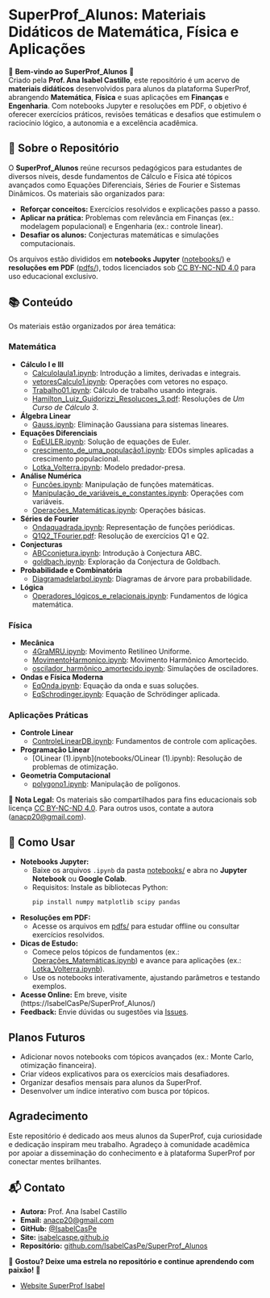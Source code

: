 # SuperProf_Alunos: Materiais Didáticos de Matemática, Física e Aplicações

🌟 **Bem-vindo ao SuperProf_Alunos** 🌟  
Criado pela **Prof. Ana Isabel Castillo**, este repositório é um acervo de **materiais didáticos** desenvolvidos para alunos da plataforma SuperProf, abrangendo **Matemática**, **Física** e suas aplicações em **Finanças** e **Engenharia**. Com notebooks Jupyter e resoluções em PDF, o objetivo é oferecer exercícios práticos, revisões temáticas e desafios que estimulem o raciocínio lógico, a autonomia e a excelência acadêmica.

## 🎯 Sobre o Repositório
O **SuperProf_Alunos** reúne recursos pedagógicos para estudantes de diversos níveis, desde fundamentos de Cálculo e Física até tópicos avançados como Equações Diferenciais, Séries de Fourier e Sistemas Dinâmicos. Os materiais são organizados para:
- **Reforçar conceitos:** Exercícios resolvidos e explicações passo a passo.
- **Aplicar na prática:** Problemas com relevância em Finanças (ex.: modelagem populacional) e Engenharia (ex.: controle linear).
- **Desafiar os alunos:** Conjecturas matemáticas e simulações computacionais.

Os arquivos estão divididos em **notebooks Jupyter** ([notebooks/](notebooks/)) e **resoluções em PDF** ([pdfs/](pdfs/)), todos licenciados sob [CC BY-NC-ND 4.0](https://creativecommons.org/licenses/by-nc-nd/4.0/) para uso educacional exclusivo.

## 📚 Conteúdo
Os materiais estão organizados por área temática:

### Matemática
- **Cálculo I e III**
  - [CalculoIaula1.ipynb](CalculoIaula1.ipynb): Introdução a limites, derivadas e integrais.
  - [vetoresCalculo1.ipynb](vetoresCalculo1.ipynb): Operações com vetores no espaço.
  - [Trabalho01.ipynb](Trabalho01.ipynb): Cálculo de trabalho usando integrais.
  - [Hamilton_Luiz_Guidorizzi_Resolucoes_3.pdf](pdfs/Hamilton_Luiz_Guidorizzi_Resolucoes_3.pdf): Resoluções de *Um Curso de Cálculo 3*.
- **Álgebra Linear**
  - [Gauss.ipynb](Gauss.ipynb): Eliminação Gaussiana para sistemas lineares.
- **Equações Diferenciais**
  - [EqEULER.ipynb](EqEULER.ipynb): Solução de equações de Euler.
  - [crescimento_de_uma_população1.ipynb](crescimento_de_uma_população1.ipynb): EDOs simples aplicadas a crescimento populacional.
  - [Lotka_Volterra.ipynb](Lotka_Volterra.ipynb): Modelo predador-presa.
- **Análise Numérica**
  - [Funções.ipynb](Funções.ipynb): Manipulação de funções matemáticas.
  - [Manipulação_de_variáveis_e_constantes.ipynb](Manipulação_de_variáveis_e_constantes.ipynb): Operações com variáveis.
  - [Operações_Matemáticas.ipynb](Operações_Matemáticas.ipynb): Operações básicas.
- **Séries de Fourier**
  - [Ondaquadrada.ipynb](Ondaquadrada.ipynb): Representação de funções periódicas.
  - [Q1Q2_TFourier.pdf](Q1Q2_TFourier.pdf): Resolução de exercícios Q1 e Q2.
- **Conjecturas**
  - [ABCconjetura.ipynb](ABCconjetura.ipynb): Introdução à Conjectura ABC.
  - [goldbach.ipynb](goldbach.ipynb): Exploração da Conjectura de Goldbach.
- **Probabilidade e Combinatória**
  - [Diagramadelarbol.ipynb](Diagramadelarbol.ipynb): Diagramas de árvore para probabilidade.
- **Lógica**
  - [Operadores_lógicos_e_relacionais.ipynb](Operadores_lógicos_e_relacionais.ipynb): Fundamentos de lógica matemática.

### Física
- **Mecânica**
  - [4GraMRU.ipynb](4GraMRU.ipynb): Movimento Retilíneo Uniforme.
  - [MovimentoHarmonico.ipynb](MovimentoHarmonico.ipynb): Movimento Harmônico Amortecido.
  - [oscilador_harmônico_amortecido.ipynb](oscilador_harmônico_amortecido.ipynb): Simulações de osciladores.
- **Ondas e Física Moderna**
  - [EqOnda.ipynb](EqOnda.ipynb): Equação da onda e suas soluções.
  - [EqSchrodinger.ipynb](EqSchrodinger.ipynb): Equação de Schrödinger aplicada.

### Aplicações Práticas
- **Controle Linear**
  - [ControleLinearDB.ipynb](ControleLinearDB.ipynb): Fundamentos de controle com aplicações.
- **Programação Linear**
  - [OLinear (1).ipynb](notebooks/OLinear (1).ipynb): Resolução de problemas de otimização.
- **Geometria Computacional**
  - [polygono1.ipynb](polygono1.ipynb): Manipulação de polígonos.

📢 **Nota Legal:** Os materiais são compartilhados para fins educacionais sob licença [CC BY-NC-ND 4.0](https://creativecommons.org/licenses/by-nc-nd/4.0/). Para outros usos, contate a autora (anacp20@gmail.com).

## 🚀 Como Usar
- **Notebooks Jupyter:**
  - Baixe os arquivos `.ipynb` da pasta [notebooks/](notebooks/) e abra no **Jupyter Notebook** ou **Google Colab**.
  - Requisitos: Instale as bibliotecas Python:
    ```bash
    pip install numpy matplotlib scipy pandas
    ```
- **Resoluções em PDF:**
  - Acesse os arquivos em [pdfs/](pdfs/) para estudar offline ou consultar exercícios resolvidos.
- **Dicas de Estudo:**
  - Comece pelos tópicos de fundamentos (ex.: [Operações_Matemáticas.ipynb](Operações_Matemáticas.ipynb)) e avance para aplicações (ex.: [Lotka_Volterra.ipynb](Lotka_Volterra.ipynb)).
  - Use os notebooks interativamente, ajustando parâmetros e testando exemplos.
- **Acesse Online:** Em breve, visite (https://IsabelCasPe/SuperProf_Alunos/) 
- **Feedback:** Envie dúvidas ou sugestões via [Issues](https://github.com/IsabelCasPe/SuperProf_Alunos/issues).

##  Planos Futuros
- Adicionar novos notebooks com tópicos avançados (ex.: Monte Carlo, otimização financeira).
- Criar vídeos explicativos para os exercícios mais desafiadores.
- Organizar desafios mensais para alunos da SuperProf.
- Desenvolver um índice interativo com busca por tópicos.

## Agradecimento
Este repositório é dedicado aos meus alunos da SuperProf, cuja curiosidade e dedicação inspiram meu trabalho. Agradeço à comunidade acadêmica por apoiar a disseminação do conhecimento e à plataforma SuperProf por conectar mentes brilhantes.

## 📬 Contato
- **Autora:** Prof. Ana Isabel Castillo  
- **Email:** [anacp20@gmail.com](mailto:anacp20@gmail.com)  
- **GitHub:** [@IsabelCasPe](https://github.com/IsabelCasPe)  
- **Site:** [isabelcaspe.github.io](https://isabelcaspe.github.io/)  
- **Repositório:** [github.com/IsabelCasPe/SuperProf_Alunos](https://github.com/IsabelCasPe/SuperProf_Alunos)

🌟 **Gostou? Deixe uma estrela no repositório e continue aprendendo com paixão!** 🌟

- [Website SuperProf Isabel](https://www.superprof.com.br/doutoranda-matematica-aplicada-ime-usp-mestre-ciencias-pela-pme-escola-politecnica-usp-ofereco-reforco-universitario.html)
